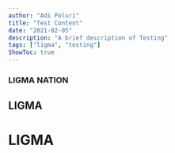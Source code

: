 ```yaml
---
author: "Adi Poluri"
title: "Test Content"
date: "2021-02-05"
description: "A brief description of Testing"
tags: ["ligma", "testing"]
ShowToc: true
---
```


### LIGMA NATION

## LIGMA 

# LIGMA